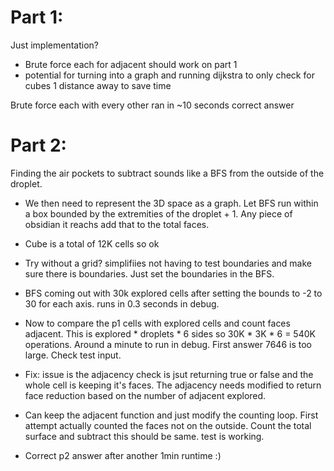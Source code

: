 # Part 1:

Just implementation?

- Brute force each for adjacent should work on part 1
- potential for turning into a graph and running dijkstra to only check for cubes 1 distance away to save time

Brute force each with every other ran in ~10 seconds correct answer

# Part 2:

Finding the air pockets to subtract sounds like a BFS from the outside of the droplet.

- We then need to represent the 3D space as a graph. Let BFS run within a box bounded by the extremities of the droplet + 1.  Any piece of obsidian it reachs add that to the total faces.
- Cube is a total of 12K cells so ok

- Try without a grid? simplifiies not having to test boundaries and make sure there is boundaries. Just set the boundaries in the BFS.

- BFS coming out with 30k explored cells after setting the bounds to -2 to 30 for each axis. runs in 0.3 seconds in debug.

- Now to compare the p1 cells with explored cells and count faces adjacent. This is explored * droplets * 6 sides so 30K * 3K * 6 = 540K operations. Around a minute to run in debug. First answer 7646 is too large. Check test input.

- Fix: issue is the adjacency check is jsut returning true or false and the whole cell is keeping it's faces. The adjacency needs modified to return face reduction based on the number of adjacent explored.

- Can keep the adjacent function and just modify the counting loop. First attempt actually counted the faces not on the outside. Count the total surface and subtract this should be same. test is working.

- Correct p2 answer after another 1min runtime :)